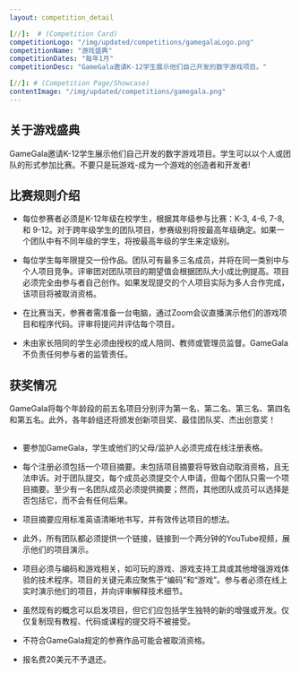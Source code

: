 ```yaml
---
layout: competition_detail

[//]:  # (Competition Card)
competitionLogo: "/img/updated/competitions/gamegalaLogo.png"
competitionName: "游戏盛典"
competitionDates: "每年1月"
competitionDesc: "GameGala邀请K-12学生展示他们自己开发的数字游戏项目。"

[//]: # (Competition Page/Showcase)
contentImage: "/img/updated/competitions/gamegala.png"
---
```


## 关于游戏盛典

GameGala邀请K-12学生展示他们自己开发的数字游戏项目。学生可以以个人或团队的形式参加比赛。不要只是玩游戏-成为一个游戏的创造者和开发者!

## 比赛规则介绍

+ 每位参赛者必须是K-12年级在校学生，根据其年级参与比赛：K-3, 4-6, 7-8, 和 9-12。对于跨年级学生的团队项目，参赛级别将按最高年级确定。如果一个团队中有不同年级的学生，将按最高年级的学生来定级别。

+ 每位学生每年限提交一份作品。团队可有最多三名成员，并将在同一类别中与个人项目竞争。评审团对团队项目的期望值会根据团队大小成比例提高。项目必须完全由参与者自己创作。如果发现提交的个人项目实际为多人合作完成，该项目将被取消资格。

+ 在比赛当天，参赛者需准备一台电脑，通过Zoom会议直播演示他们的游戏项目和程序代码。评审将提问并评估每个项目。

+ 未由家长陪同的学生必须由授权的成人陪同、教师或管理员监督。GameGala不负责任何参与者的监管责任。

## 获奖情况

GameGala将每个年龄段的前五名项目分别评为第一名、第二名、第三名、第四名和第五名。此外，各年龄组还将颁发创新项目奖、最佳团队奖、杰出创意奖！

## 

+ 要参加GameGala，学生或他们的父母/监护人必须完成在线注册表格。

+ 每个注册必须包括一个项目摘要。未包括项目摘要将导致自动取消资格，且无法申诉。对于团队提交，每个成员必须提交个人申请，但每个团队只需一个项目摘要。至少有一名团队成员必须提供摘要；然而，其他团队成员可以选择是否包括它，而不会有任何后果。

+ 项目摘要应用标准英语清晰地书写，并有效传达项目的想法。

+ 此外，所有团队都必须提供一个链接，链接到一个两分钟的YouTube视频，展示他们的项目演示。

+ 项目必须与编码和游戏相关，如可玩的游戏、游戏支持工具或其他增强游戏体验的技术程序。项目的关键元素应聚焦于“编码”和“游戏”。参与者必须在线上实时演示他们的项目，并向评审解释技术细节。

+ 虽然现有的概念可以启发项目，但它们应包括学生独特的新的增强或开发。仅仅复制现有教程、代码或课程的提交将不被接受。

+ 不符合GameGala规定的参赛作品可能会被取消资格。

+ 报名费20美元不予退还。
